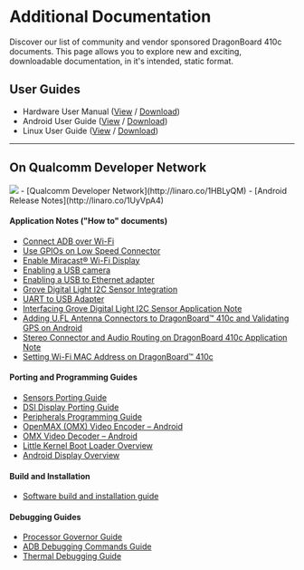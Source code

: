 # Additional Documentation

Discover our list of community and vendor sponsored DragonBoard 410c documents. This page allows you to explore new and exciting, downloadable documentation, in it's intended, static format.

## User Guides

- Hardware User Manual ([View](https://github.com/96boards/documentation/blob/master/ConsumerEdition/DragonBoard-410c/AdditionalDocs/HardwareManual_DragonBoard.pdf) / [Download](https://github.com/96boards/documentation/raw/master/ConsumerEdition/DragonBoard-410c/AdditionalDocs/HardwareManual_DragonBoard.pdf))
- Android User Guide ([View](https://github.com/96boards/documentation/blob/master/ConsumerEdition/DragonBoard-410c/AdditionalDocs/AndroidUserGuide_DragonBoard.pdf) / [Download](https://github.com/96boards/documentation/raw/master/ConsumerEdition/DragonBoard-410c/AdditionalDocs/AndroidUserGuide_DragonBoard.pdf))
- Linux User Guide ([View](https://github.com/96boards/documentation/blob/master/ConsumerEdition/DragonBoard-410c/AdditionalDocs/LinuxUserGuide_DragonBoard.pdf) / [Download](https://github.com/96boards/documentation/raw/master/ConsumerEdition/DragonBoard-410c/AdditionalDocs/LinuxUserGuide_DragonBoard.pdf))

***

## On Qualcomm Developer Network
<img src="http://www.96boards.org/wp-content/uploads/2015/06/QDN-H-RGB-72ppi.gif" data-canonical-src="http://www.96boards.org/wp-content/uploads/2015/06/QDN-H-RGB-72ppi.gif" aligh="right" />
- [Qualcomm Developer Network](http://linaro.co/1HBLyQM)
- [Android Release Notes](http://linaro.co/1UyVpA4)

#### Application Notes ("How to" documents)

- [Connect ADB over Wi-Fi](http://linaro.co/1EjQEBb)
- [Use GPIOs on Low Speed Connector](http://linaro.co/1DHtVEb)
- [Enable Miracast® Wi-Fi Display](http://linaro.co/1EjR36F)
- [Enabling a USB camera](http://linaro.co/1MkP0Hu)
- [Enabling a USB to Ethernet adapter](http://bit.ly/1P1hYK0)
- [Grove Digital Light I2C Sensor Integration](http://linaro.co/db410c-grove)
- [UART to USB Adapter](http://linaro.co/1iLAdtg)
- [Interfacing Grove Digital Light I2C Sensor Application Note](http://linaro.co/1LR6OFI)
- [Adding U.FL Antenna Connectors to DragonBoard™ 410c and Validating GPS on Android](http://linaro.co/1XtcfSr)
- [Stereo Connector and Audio Routing on DragonBoard 410c Application Note](http://linaro.co/1OR1ZC6)
- [Setting Wi-Fi MAC Address on DragonBoard™ 410c](http://linaro.co/1MB6w64)

#### Porting and Programming Guides

- [Sensors Porting Guide](http://linaro.co/1PgL0pQ)
- [DSI Display Porting Guide](http://linaro.co/1hts9fS)
- [Peripherals Programming Guide](http://linaro.co/1DHuWMj)
- [OpenMAX (OMX) Video Encoder – Android](http://linaro.co/1Mg1wGx)
- [OMX Video Decoder – Android](http://linaro.co/1UyVVhq)
- [Little Kernel Boot Loader Overview](http://linaro.co/1f3ITbI)
- [Android Display Overview](http://linaro.co/1DHvbXW)

#### Build and Installation

- [Software build and installation guide](http://linaro.co/1EjRpdz)

#### Debugging Guides

- [Processor Governor Guide](http://linaro.co/1htsgZ4)
- [ADB Debugging Commands Guide](http://linaro.co/1EjRtdk)
- [Thermal Debugging Guide](http://linaro.co/1gthWza)
